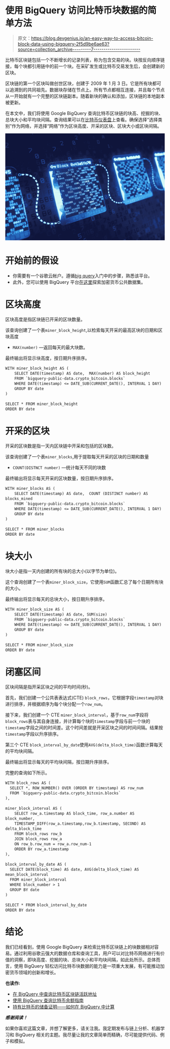 # 使用 BigQuery 访问比特币块数据的简单方法

> 原文：<https://blog.devgenius.io/an-easy-way-to-access-bitcoin-block-data-using-bigquery-2f5d9be6ae63?source=collection_archive---------7----------------------->

比特币区块链包括一个不断增长的记录列表，称为包含交易的块。块按反向顺序链接，每个块都引用链中的前一个块。在采矿发生或比特币交易发生后，会创建新的区块。

区块链的第一个区块叫做创世区块，创建于 2009 年 1 月 3 日。它是所有块都可以追溯到的共同祖先。数据块存储在节点上。所有节点都相互连接，并且每个节点从一开始就有一个完整的区块链副本。随着新块的确认和添加，区块链的本地副本被更新。

在本文中，我们将使用 Google BigQuery 查询比特币区块链的块高、挖掘的块、总块大小和平均块间隔。查询结果可以在[比特币仪表盘](https://trigolabs.io/bitcoin/)上查看。确保选择“选择类别”作为网络，并选择“网络”作为区块高度、开采的区块、区块大小或区块间隔。

![](img/e3cb00b0dc10bf2a3d03648b2db406f9.png)

# 开始前的假设

*   你需要有一个谷歌云帐户。遵循[big query](https://medium.com/dev-genius/getting-started-with-google-bigquery-5e076e77d43c)入门中的步骤，熟悉该平台。
*   此外，您可以使用 BigQuery 平台[在这里](https://medium.com/@vivbellavita/explore-cryptocurrency-public-datasets-with-bigquery-1d9562691580)探索加密货币公共数据集。

# 区块高度

区块高度是指区块链已开采的区块数量。

该查询创建了一个表`miner_block_height`,以检索每天开采的最高区块的日期和区块高度

*   `MAX(number)` —返回每天的最大块数。

最终输出将显示块高度，按日期升序排序。

```
WITH miner_block_height AS (
    SELECT DATE(timestamp) AS date,  MAX(number) AS block_height 
    FROM `bigquery-public-data.crypto_bitcoin.blocks`
    WHERE DATE(timestamp) <= DATE_SUB(CURRENT_DATE(), INTERVAL 1 DAY) 
    GROUP BY date
)

SELECT * FROM miner_block_height
ORDER BY date
```

# 开采的区块

开采的区块数是指一天内区块链中开采和包括的区块数。

该查询创建了一个表`miner_blocks`,用于提取每天开采的区块的日期和数量

*   `COUNT(DISTNCT number)` —统计每天不同的块数

最终输出将显示每天开采的区块数量，按日期升序排序。

```
WITH miner_blocks AS (
    SELECT DATE(timestamp) AS date,  COUNT (DISTINCT number) AS blocks_mined 
    FROM `bigquery-public-data.crypto_bitcoin.blocks`
    WHERE DATE(timestamp) <= DATE_SUB(CURRENT_DATE(), INTERVAL 1 DAY)
    GROUP BY date
)

SELECT * FROM miner_blocks
ORDER BY date
```

# 块大小

块大小是指一天内创建的所有块的总大小(以字节为单位)。

这个查询创建了一个表`miner_block_size`，它使用`SUM`函数汇总了每个日期所有块的大小。

最终输出将显示每天的总块大小，按日期升序排序。

```
WITH miner_block_size AS (
    SELECT DATE(timestamp) AS date, SUM(size)
    FROM `bigquery-public-data.crypto_bitcoin.blocks`
    WHERE DATE(timestamp) <= DATE_SUB(CURRENT_DATE(), INTERVAL 1 DAY) 
    GROUP BY date
)

SELECT * FROM miner_block_size
ORDER BY date
```

# 闭塞区间

区块间隔是指开采区块之间的平均时间(秒)。

首先，我们创建一个公共表表达式(CTE) `block_rows`，它根据字段`timestamp`对块进行排序，并根据顺序为每个块分配一个`row_num`。

接下来，我们创建一个 CTE `miner_block_interval`，基于`row_num`字段将`block_rows`表与其自身连接，并计算每个块的`timestamp`字段与前一个块的`timestamp`字段之间的时间差。这个时间差就是开采区块之间的时间间隔。结果按`timestamp`字段以升序排序。

第三个 CTE `block_interval_by_date`使用`AVG(delta_block_time)`函数计算每天的平均块间隔。

最终输出将显示每天的平均块间隔，按日期升序排序。

完整的查询如下所示。

```
WITH block_rows AS (
  SELECT *, ROW_NUMBER() OVER (ORDER BY timestamp) AS row_num
  FROM `bigquery-public-data.crypto_bitcoin.blocks` 
), 

miner_block_interval AS (
    SELECT row_a.timestamp AS block_time, row_a.number AS block_number,
    TIMESTAMP_DIFF(row_a.timestamp,row_b.timestamp, SECOND) AS delta_block_time
    FROM block_rows row_b
    JOIN block_rows row_a
    ON row_b.row_num = row_a.row_num-1
    ORDER BY row_a.timestamp
),

block_interval_by_date AS (
  SELECT DATE(block_time) AS date, AVG(delta_block_time) AS mean_block_interval
  FROM miner_block_interval
  WHERE block_number > 1
  GROUP BY date
)

SELECT * FROM block_interval_by_date
ORDER BY date
```

# 结论

我们已经看到，使用 Google BigQuery 来检索比特币区块链上的块数据相对容易。通过利用谷歌云强大的数据仓库和查询工具，用户可以对比特币网络进行有价值的洞察，即块高度、挖掘的块、总块大小和平均块间隔，如此处所示。总体而言，使用 BigQuery 轻松访问比特币块数据的能力是一项重大发展，有可能推动加密货币领域的创新和增长。

**也读作:**

*   [在 BigQuery 中查询比特币区块链活跃地址](https://medium.com/dev-genius/query-bitcoin-blockchain-for-active-addresses-in-bigquery-be440f362dd9)
*   [使用 BigQuery 查询比特币余额指南](https://medium.com/coinmonks/guide-to-query-wallet-balances-of-bitcoin-in-bigquery-a4b52ec2466a)
*   [持有比特币的储备证明——如何在 BigQuery 中计算](https://medium.com/coinmonks/proof-of-reserves-for-bitcoin-holdings-how-to-compute-in-bigquery-6f6c5bc8648d)

***感谢阅读！***

如果你喜欢这篇文章，并想了解更多，请关注我。我定期发布与链上分析、机器学习和 BigQuery 相关的主题。我尽量让我的文章简单而精确，尽可能提供代码、例子和模拟。